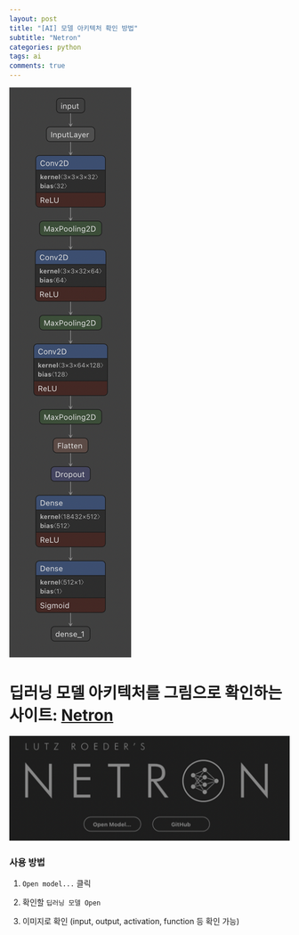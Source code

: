 ```yaml
---
layout: post
title: "[AI] 모델 아키텍처 확인 방법"
subtitle: "Netron"
categories: python
tags: ai
comments: true
---
```


![Image](https://github.com/JeongJaeyoung0/JeongJaeyoung0.github.io/blob/master/assets/img/ai/Netron-2.png?raw=true)

# 딥러닝 모델 아키텍처를 그림으로 확인하는 사이트: [Netron](https://netron.app/)

![Image](https://github.com/JeongJaeyoung0/JeongJaeyoung0.github.io/blob/master/assets/img/ai/Netron-1.png?raw=true)

### 사용 방법
1. `Open model...` 클릭

2. 확인할 `딥러닝 모델 Open`

3. 이미지로 확인 (input, output, activation, function 등 확인 가능)